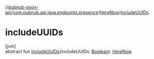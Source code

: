 //[pubnub-gson-api](../../../index.md)/[com.pubnub.api.java.endpoints.presence](../index.md)/[HereNow](index.md)/[includeUUIDs](include-u-u-i-ds.md)

# includeUUIDs

[jvm]\
abstract fun [includeUUIDs](include-u-u-i-ds.md)(includeUUIDs: [Boolean](https://kotlinlang.org/api/core/kotlin-stdlib/kotlin/-boolean/index.html)): [HereNow](index.md)
